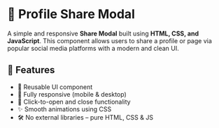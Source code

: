 # 👤 Profile Share Modal

A simple and responsive **Share Modal** built using **HTML, CSS, and JavaScript**. This component allows users to share a profile or page via popular social media platforms with a modern and clean UI.


## 🚀 Features

- 🧩 Reusable UI component
- 📱 Fully responsive (mobile & desktop)
- 🎯 Click-to-open and close functionality
- ✨ Smooth animations using CSS
- 🛠️ No external libraries – pure HTML, CSS & JS
